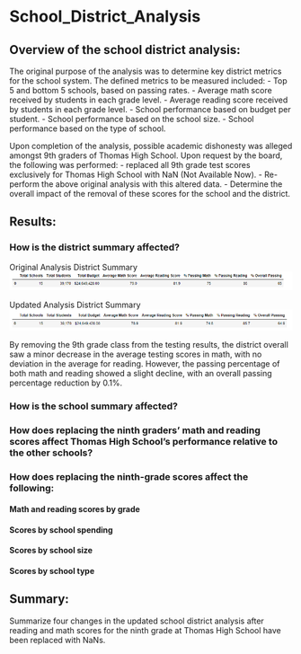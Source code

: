 # School_District_Analysis

## Overview of the school district analysis: 
The original purpose of the analysis was to determine key district metrics for the school system.  The defined metrics to be measured included:
     - Top 5 and bottom 5 schools, based on passing rates.
     - Average math score received by students in each grade level.
     - Average reading score received by students in each grade level.
     - School performance based on budget per student.
     - School performance based on the school size.
     - School performance based on the type of school.
    
Upon completion of the analysis, possible academic dishonesty was alleged amongst 9th graders of Thomas High School.  Upon request by the board, 
the following was performed:
    - replaced all 9th grade test scores exclusively for Thomas High School with NaN (Not Available Now).
    - Re-perform the above original analysis with this altered data.
    - Determine the overall impact of the removal of these scores for the school and the district.

## Results: 
### How is the district summary affected?
Original Analysis District Summary
![Original Analysis District Summary.png](https://github.com/nseddon/School_District_Analysis/blob/main/Resources/README%20examples/Original_district_summary.PNG)

Updated Analysis District Summary
![Updated Analysis District Summary.png](https://github.com/nseddon/School_District_Analysis/blob/main/Resources/README%20examples/Updated_district_summary.PNG)

By removing the 9th grade class from the testing results, the district overall saw a minor decrease in the average testing scores in math, with no deviation in the average for reading.  However, the passing percentage of both math and reading showed a slight decline, with an overall passing percentage reduction by 0.1%.

### How is the school summary affected?




### How does replacing the ninth graders’ math and reading scores affect Thomas High School’s performance relative to the other schools?




### How does replacing the ninth-grade scores affect the following:
#### Math and reading scores by grade



#### Scores by school spending



#### Scores by school size



#### Scores by school type

## Summary: 
Summarize four changes in the updated school district analysis after reading and math scores for the ninth grade at Thomas High School have been replaced with NaNs.
